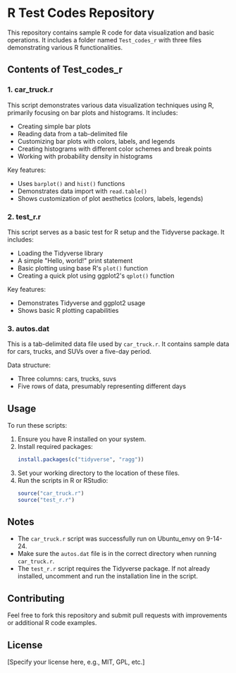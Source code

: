# R Test Codes Repository

This repository contains sample R code for data visualization and basic operations. It includes a folder named `Test_codes_r` with three files demonstrating various R functionalities.

## Contents of Test_codes_r

### 1. car_truck.r

This script demonstrates various data visualization techniques using R, primarily focusing on bar plots and histograms. It includes:

- Creating simple bar plots
- Reading data from a tab-delimited file
- Customizing bar plots with colors, labels, and legends
- Creating histograms with different color schemes and break points
- Working with probability density in histograms

Key features:
- Uses `barplot()` and `hist()` functions
- Demonstrates data import with `read.table()`
- Shows customization of plot aesthetics (colors, labels, legends)

### 2. test_r.r

This script serves as a basic test for R setup and the Tidyverse package. It includes:

- Loading the Tidyverse library
- A simple "Hello, world!" print statement
- Basic plotting using base R's `plot()` function
- Creating a quick plot using ggplot2's `qplot()` function

Key features:
- Demonstrates Tidyverse and ggplot2 usage
- Shows basic R plotting capabilities

### 3. autos.dat

This is a tab-delimited data file used by `car_truck.r`. It contains sample data for cars, trucks, and SUVs over a five-day period.

Data structure:
- Three columns: cars, trucks, suvs
- Five rows of data, presumably representing different days

## Usage

To run these scripts:

1. Ensure you have R installed on your system.
2. Install required packages:
   ```R
   install.packages(c("tidyverse", "ragg"))
   ```
3. Set your working directory to the location of these files.
4. Run the scripts in R or RStudio:
   ```R
   source("car_truck.r")
   source("test_r.r")
   ```

## Notes

- The `car_truck.r` script was successfully run on Ubuntu_envy on 9-14-24.
- Make sure the `autos.dat` file is in the correct directory when running `car_truck.r`.
- The `test_r.r` script requires the Tidyverse package. If not already installed, uncomment and run the installation line in the script.

## Contributing

Feel free to fork this repository and submit pull requests with improvements or additional R code examples.

## License

[Specify your license here, e.g., MIT, GPL, etc.]
